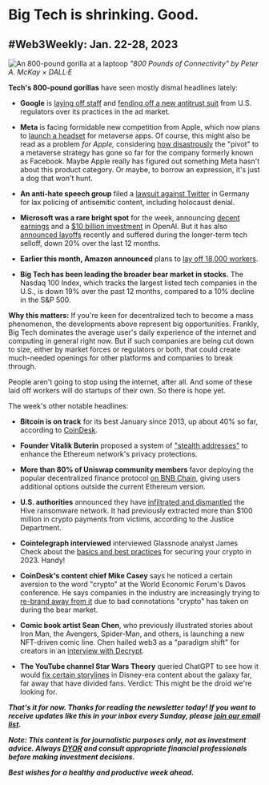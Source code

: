 # Big Tech is shrinking. Good.
## #Web3Weekly: Jan. 22-28, 2023

![An 800-pound gorilla at a laptoop](w3w.news/img/illos/800lb-final.jpg)
*"800 Pounds of Connectivity" by Peter A. McKay × DALL·E*

**Tech's 800-pound gorillas** have seen mostly dismal headlines lately:

- **Google** is [laying off staff](https://www.cnbc.com/2023/01/21/google-employees-scramble-for-answers-after-layoffs-hit-long-tenured.html) and [fending off a new antitrust suit](https://www.cnet.com/tech/feds-vs-google-what-dojs-antitrust-lawsuit-means-for-online-ads/) from U.S. regulators over its practices in the ad market.

- **Meta** is facing formidable new competition from Apple, which now plans to [launch a headset](https://www.msn.com/en-us/news/technology/apples-arvr-headset-what-to-expect-in-2023/ar-BB14pstE) for metaverse apps. Of course, this might also be read as a problem *for Apple,* considering [how disastrously](https://www.fool.com/investing/2023/01/10/what-name-meta-platforms-stock-down-since-change/) the "pivot" to a metaverse strategy has gone so far for the company formerly known as Facebook. Maybe Apple really has  figured out something Meta hasn't about this product category. Or maybe, to borrow an expression, it's just a dog that won't hunt.

- **An anti-hate speech group** filed a [lawsuit against Twitter](https://techcrunch.com/2023/01/25/elon-musk-twitter-antisemitic-hate-speech-lawsuit-germany) in Germany for lax policing of antisemitic content, including holocaust denial.

- **Microsoft was a rare bright spot** for the week, announcing [decent earnings](https://www.msn.com/en-us/money/companies/microsoft-earnings-beat-expectations-cloud-growth-continues-to-slow/ar-AA16Hsp0) and a [$10 billion investment](https://www.nytimes.com/2023/01/23/business/microsoft-chatgpt-artificial-intelligence.html) in OpenAI. But it has also [announced layoffs](https://www.forbes.com/sites/qai/2023/01/23/what-microsofts-recent-layoffs-mean-for-the-company-and-investors/) recently and suffered during the longer-term tech selloff, down 20% over the last 12 months.

- **Earlier this month, Amazon announced** plans to [lay off 18,000 workers](https://www.marketwatch.com/story/amazon-to-lay-off-more-than-17-000-workers-more-that-originally-expected-11672875239?mod=hp_minor_pos27).

- **Big Tech has been leading the broader bear market in stocks.** The Nasdaq 100 Index, which tracks the largest listed tech companies in the U.S., is down 19% over the past 12 months, compared to a 10% decline in the S&P 500.  

**Why this matters:** If you're keen for decentralized tech to become a mass phenomenon, the developments above represent big opportunities. Frankly, Big Tech dominates the average user's daily experience of the internet and computing in general right now. But if such companies are being cut down to size, either by market forces or regulators or both, that could create much-needed openings for other platforms and companies to break through.

People aren't going to stop using the internet, after all. And some of these laid off workers will do startups of their own. So there is hope yet.

The week's other notable headlines:

- **Bitcoin is on track** for its best January since 2013, up about 40% so far, according to [CoinDesk](https://www.coindesk.com/markets/2023/01/27/bitcoins-best-start-since-2020-led-by-bullish-us-trading-hours/).

- **Founder Vitalik Buterin** proposed a system of ["stealth addresses"](https://vitalik.ca/general/2023/01/20/stealth.html) to enhance the Ethereum network's privacy protections.

- **More than 80% of Uniswap community members** favor deploying the popular decentralized finance protocol [on BNB Chain](https://cointelegraph.com/news/uniswap-holders-ditch-ethereum-for-bnb-pos-chain-to-deploy-v3-protocol), giving users additional options outside the current Ethereum version.

- **U.S. authorities** announced they have [infiltrated and dismantled](https://decrypt.co/120105/doj-fbi-hive-network-ransomware-infiltration) the Hive ransomware network. It had previously extracted more than $100 million in crypto payments from victims, according to the Justice Department.

- **Cointelegraph interviewed** interviewed Glassnode analyst James Check about the [basics and best practices](https://www.youtube.com/watch?v=F0qH0zWLh4o) for securing your crypto in 2023. Handy!

- **CoinDesk's content chief Mike Casey** says he noticed a certain aversion to the word "crypto" at the World Economic Forum's Davos conference. He says companies in the industry are increasingly trying to [re-brand away from it](https://www.coindesk.com/layer2/2023/01/20/bad-vibes-from-the-word-crypto-have-some-calling-for-a-rebrand/) due to bad connotations "crypto" has taken on during the bear market.

- **Comic book artist Sean Chen**, who previously illustrated stories about Iron Man, the Avengers, Spider-Man, and others, is launching a new NFT-driven comic line. Chen hailed web3 as a "paradigm shift" for creators in an [interview with Decrypt](https://decrypt.co/119971/marvel-iron-man-artist-sean-chen-web3-paradigm-shift-comic-creators).

- **The YouTube channel Star Wars Theory** queried ChatGPT to see how it would [fix certain storylines](https://youtu.be/bU3k9MiLIvc) in Disney-era content about the galaxy far, far away that have divided fans. Verdict: This might be the droid we're looking for.

_**That's it for now. Thanks for reading the newsletter today! If you want to receive updates like this in your inbox every Sunday, please [join our email list](https://w3w.news).**_

_**Note: This content is for journalistic purposes only, not as investment advice. Always [DYOR](https://www.urbandictionary.com/define.php?term=DYOR) and consult appropriate financial professionals before making investment decisions.**_

_**Best wishes for a healthy and productive week ahead.**_  
